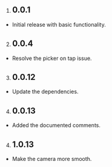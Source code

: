 1. ## 0.0.1

- Initial release with basic functionality.

2. ## 0.0.4

- Resolve the picker on tap issue.

3. ## 0.0.12

- Update the dependencies.

4. ## 0.0.13

- Added the documented comments.

4. ## 1.0.13

- Make the camera more smooth.
